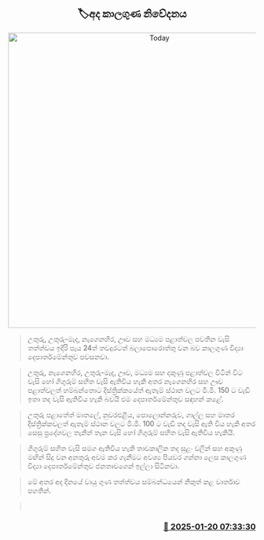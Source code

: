 <p align='center'><b><h2 align='center' title='Today's weather forecast'>🏷අද කාලගුණ නිවේදනය</h2></b></p>
<p align='center'><img src='https://helakuru.sgp1.cdn.digitaloceanspaces.com/esana/images/lib/weather-thumb-new-1[1].jpg' width='600' alt='Today's weather forecast'></p>

> උතුරු, උතුරු-මැද, නැගෙනහිර, ඌව සහ මධ්‍යම පළාත්වල පවතින වැසි තත්ත්වය ඉදිරි පැය 24ත් තවදුරටත් බලාපොරොත්තු වන බව කාලගුණ විද්‍යා දෙපාර්තමේන්තුව පවසනවා.

> උතුරු, නැගෙනහිර, උතුරු-මැද, ඌව, මධ්‍යම සහ දකුණු පළාත්වල විටින් විට වැසි හෝ ගිගුරුම් සහිත වැසි ඇතිවිය හැකි අතර නැගෙනහිර සහ ඌව පළාත්වලත් හම්බන්තොට දිස්ත්‍රික්කයේත් ඇතැම් ස්ථාන වලට මි.මි. 150 ට වැඩි ඉතා තද වැසි ඇතිවිය හැකි බවයි එම දෙපාර්තමේන්තුව සඳහන් කළේ.

> උතුරු පළාතේත් මාතලේ, නුවරඑළිය, පොලොන්නරුව, ගාල්ල සහ මාතර දිස්ත්‍රික්කවලත් ඇතැම් ස්ථාන වලට මි.මි. 100 ට වැඩි තද වැසි ඇති විය හැකි අතර සෙසු ප්‍රදේශවල තැනින් තැන වැසි හෝ ගිගුරුම් සහිත වැසි ඇතිවිය හැකියි.

> ගිගුරුම් සහිත වැසි සමග ඇතිවිය හැකි තාවකාලික තද සුළං වලින් සහ අකුණු මඟින් සිදු වන අනතුරු අවම කර ගැනීමට අවශ්‍ය පියවර ගන්නා ලෙස කාලගුණ විද්‍යා දෙපාර්තමේන්තුව ජනතාවගෙන් ඉල්ලා සිටිනවා.

> මේ අතර අද දිනයේ වායු ගුණ තත්ත්වය සම්බන්ධයෙන් නිකුත් කළ වාර්තාව පහතින්.

>  



<h3 align='right'><a href='https://www.helakuru.lk/esana/p/106702/'>📅 2025-01-20 07:33:30</a></h3>
